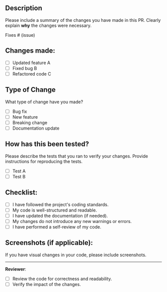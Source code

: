 ## Description
Please include a summary of the changes you have made in this PR. Clearly explain **why** the changes were necessary.

Fixes # (issue)

## Changes made:
- [ ] Updated feature A
- [ ] Fixed bug B
- [ ] Refactored code C

## Type of Change
What type of change have you made?

- [ ] Bug fix
- [ ] New feature
- [ ] Breaking change
- [ ] Documentation update

## How has this been tested?
Please describe the tests that you ran to verify your changes. Provide instructions for reproducing the tests.

- [ ] Test A
- [ ] Test B

## Checklist:
- [ ] I have followed the project's coding standards.
- [ ] My code is well-structured and readable.
- [ ] I have updated the documentation (if needed).
- [ ] My changes do not introduce any new warnings or errors.
- [ ] I have performed a self-review of my code.

## Screenshots (if applicable):
If you have visual changes in your code, please include screenshots.

---

**Reviewer**:
- [ ] Review the code for correctness and readability.
- [ ] Verify the impact of the changes.
